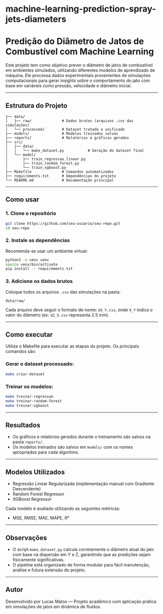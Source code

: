 # machine-learning-prediction-spray-jets-diameters
# Predição do Diâmetro de Jatos de Combustível com Machine Learning

Este projeto tem como objetivo prever o diâmetro de jatos de combustível em ambientes simulados, utilizando diferentes modelos de aprendizado de máquina. Ele processa dados experimentais provenientes de simulações computacionais para gerar insights sobre o comportamento do jato com base em variáveis como pressão, velocidade e diâmetro inicial.

---

## Estrutura do Projeto

```
├── data/
│   ├── raw/              # Dados brutos (arquivos .csv das simulações)
│   └── processed/        # Dataset tratado e unificado
├── models/               # Modelos treinados salvos
├── reports/              # Relatórios e gráficos gerados
├── src/
│   ├── data/
│   │   └── make_dataset.py           # Geração do dataset final
│   └── model/
│       ├── train_regressao_linear.py
│       ├── train_random_forest.py
│       └── train_xgboost.py
├── Makefile              # Comandos automatizados
├── requirements.txt      # Dependências do projeto
└── README.md             # Documentação principal
```

---

## Como usar

### 1. Clone o repositório

```bash
git clone https://github.com/seu-usuario/seu-repo.git
cd seu-repo
```

### 2. Instale as dependências

Recomenda-se usar um ambiente virtual:

```bash
python3 -m venv venv
source venv/bin/activate
pip install -r requirements.txt
```

### 3. Adicione os dados brutos

Coloque todos os arquivos `.csv` das simulações na pasta:

```
data/raw/
```

Cada arquivo deve seguir o formato de nome: `dX_Y.csv`, onde `X_Y` indica o valor do diâmetro (ex: `d2_5.csv` representa 2.5 mm).

---

## Como executar

Utilize o Makefile para executar as etapas do projeto. Os principais comandos são:

### Gerar o dataset processado:

```bash
make criar-dataset
```

### Treinar os modelos:

```bash
make treinar-regressao
make treinar-random-forest
make treinar-xgboost
```

---

## Resultados

- Os gráficos e relatórios gerados durante o treinamento são salvos na pasta `reports/`.
- Os modelos treinados são salvos em `models/` com os nomes apropriados para cada algoritmo.

---

## Modelos Utilizados

- Regressão Linear Regularizada (implementação manual com Gradiente Descendente)
- Random Forest Regressor
- XGBoost Regressor

Cada modelo é avaliado utilizando as seguintes métricas:
- MSE, RMSE, MAE, MAPE, R²

---

## Observações

- O script `make_dataset.py` calcula corretamente o diâmetro atual do jato com base na dispersão em Y e Z, garantindo que as predições sejam fisicamente significativas.
- O pipeline está organizado de forma modular para fácil manutenção, análise e futura extensão do projeto.

---

## Autor

Desenvolvido por Lucas Matos — Projeto acadêmico com aplicação prática em simulações de jatos em dinâmica de fluidos.
